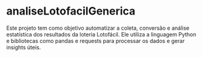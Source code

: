 # analiseLotofacilGenerica
Este projeto tem como objetivo automatizar a coleta, conversão e análise estatística dos resultados da loteria Lotofácil. Ele utiliza a linguagem Python e bibliotecas como pandas e requests para processar os dados e gerar insights úteis.
